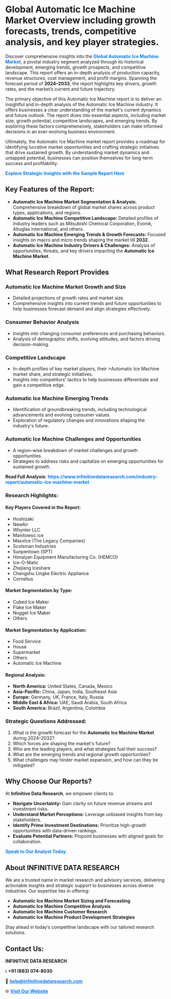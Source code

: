 <h1>Global Automatic Ice Machine Market Overview including growth forecasts, trends, competitive analysis, and key player strategies.</h1>
<p>
Discover comprehensive insights into the 
<a href="https://www.infinitivedataresearch.com/industry-report/automatic-ice-machine-market" rel="dofollow" style="color: #007BFF; text-decoration: none;"><strong>Global Automatic Ice Machine Market</strong></a>, a pivotal industry segment analyzed through its historical development, emerging trends, growth prospects, and competitive landscape. This report offers an in-depth analysis of production capacity, revenue structures, cost management, and profit margins. Spanning the forecast period of <strong>2024–2033</strong>, the report highlights key drivers, growth rates, and the market’s current and future trajectory.
</p>
<p>
The primary objective of this Automatic Ice Machine report is to deliver an insightful and in-depth analysis of the Automatic Ice Machine industry. It offers businesses a clear understanding of the market's current dynamics and future outlook. The report dives into essential aspects, including market size, growth potential, competitive landscapes, and emerging trends. By exploring these factors comprehensively, stakeholders can make informed decisions in an ever-evolving business environment.
</p>
<p>
Ultimately, the Automatic Ice Machine market report provides a roadmap for identifying lucrative market opportunities and crafting strategic initiatives that drive sustained growth. By understanding market dynamics and untapped potential, businesses can position themselves for long-term success and profitability.
</p>
<p>
<a href="https://www.infinitivedataresearch.com/request-sample/reportId=107478" style="color: #007BFF; text-decoration: none;"><strong>Explore Strategic Insights with the Sample Report Here</strong></a>
</p>

<h2>Key Features of the Report:</h2>
<ul>
<li><strong>Automatic Ice Machine Market Segmentation & Analysis:</strong> Comprehensive breakdown of global market shares across product types, applications, and regions.</li>
<li><strong>Automatic Ice Machine Competitive Landscape:</strong> Detailed profiles of industry leaders such as Mitsubishi Chemical Corporation, Evonik, Altuglas International, and others.</li>
<li><strong>Automatic Ice Machine Emerging Trends & Growth Forecasts:</strong> Focused insights on macro and micro trends shaping the market till <strong>2032</strong>.</li>
<li><strong>Automatic Ice Machine Industry Drivers & Challenges:</strong> Analysis of opportunities, threats, and key drivers impacting the <strong>Automatic Ice Machine Market</strong>.</li>
</ul>

<h2>What Research Report Provides</h2>
<h3>Automatic Ice Machine Market Growth and Size</h3>
<ul>
<li>Detailed projections of growth rates and market size.</li>
<li>Comprehensive insights into current trends and future opportunities to help businesses forecast demand and align strategies effectively.</li>
</ul>

<h3>Consumer Behavior Analysis</h3>
<ul>
<li>Insights into changing consumer preferences and purchasing behaviors.</li>
<li>Analysis of demographic shifts, evolving attitudes, and factors driving decision-making.</li>
</ul>

<h3>Competitive Landscape</h3>
<ul>
<li>In-depth profiles of key market players, their >Automatic Ice Machine market share, and strategic initiatives.</li>
<li>Insights into competitors' tactics to help businesses differentiate and gain a competitive edge.</li>
</ul>

<h3>Automatic Ice Machine Emerging Trends</h3>
<ul>
<li>Identification of groundbreaking trends, including technological advancements and evolving consumer values.</li>
<li>Exploration of regulatory changes and innovations shaping the industry's future.</li>
</ul>

<h3>Automatic Ice Machine Challenges and Opportunities</h3>
<ul>
<li>A region-wise breakdown of market challenges and growth opportunities.</li>
<li>Strategies to address risks and capitalize on emerging opportunities for sustained growth.</li>
</ul>
<p><strong>Read Full Analysis:</strong> <a href="https://www.infinitivedataresearch.com/industry-report/automatic-ice-machine-market" rel="dofollow" style="color: #007BFF; text-decoration: none;"><strong>https://www.infinitivedataresearch.com/industry-report/automatic-ice-machine-market</strong></a></p>
<h3>Research Highlights:</h3>
<h4>Key Players Covered in the Report:</h4>
<ul><li>Hoshizaki</li><li>NewAir</li><li>Whynter LLC</li><li>Manitowoc ice</li><li>MaxxIce (The Legacy Companies)</li><li>Scotsman Industries</li><li>Sunpentown (SPT)</li><li>Himalyan Equipment Manufacturing Co. (HEMCO)</li><li>Ice-O-Matic</li><li>Zhejiang Iceshare</li><li>Changshu Lingke Electric Appliance</li><li>Cornelius</li></ul>
<h4>Market Segmentation by Type:</h4>
<ul><li>Cubed Ice Maker</li><li>Flake Ice Maker</li><li>Nugget Ice Maker</li><li>Others</li></ul>
<h4>Market Segmentation by Application:</h4>
<ul><li>Food Service</li><li>House</li><li>Supermarket</li><li>Others</li><li>Automatic Ice Machine</li></ul>

<h4>Regional Analysis:</h4>
<ul>
<li><strong>North America:</strong> United States, Canada, Mexico</li>
<li><strong>Asia-Pacific:</strong> China, Japan, India, Southeast Asia</li>
<li><strong>Europe:</strong> Germany, UK, France, Italy, Russia</li>
<li><strong>Middle East & Africa:</strong> UAE, Saudi Arabia, South Africa</li>
<li><strong>South America:</strong> Brazil, Argentina, Colombia</li>
</ul>

<h3>Strategic Questions Addressed:</h3>
<ol>
<li>What is the growth forecast for the <strong>Automatic Ice Machine Market</strong> during 2024–2032?</li>
<li>Which forces are shaping the market's future?</li>
<li>Who are the leading players, and what strategies fuel their success?</li>
<li>What are the emerging trends and regional growth opportunities?</li>
<li>What challenges may hinder market expansion, and how can they be mitigated?</li>
</ol>

<h2>Why Choose Our Reports?</h2>
<p>At <strong>Infinitive Data Research</strong>, we empower clients to:</p>
<ul>
<li><strong>Navigate Uncertainty:</strong> Gain clarity on future revenue streams and investment risks.</li>
<li><strong>Understand Market Perceptions:</strong> Leverage unbiased insights from key stakeholders.</li>
<li><strong>Identify Prime Investment Destinations:</strong> Prioritize high-growth opportunities with data-driven rankings.</li>
<li><strong>Evaluate Potential Partners:</strong> Pinpoint businesses with aligned goals for collaboration.</li>
</ul>
<p><a href="https://www.infinitivedataresearch.com/industry-report/automatic-ice-machine-market" rel="dofollow" style="color: #007BFF; text-decoration: none;"><strong>Speak to Our Analyst Today</strong></a></p>

<h2>About INFINITIVE DATA RESEARCH</h2>
<p>We are a trusted name in market research and advisory services, delivering actionable insights and strategic support to businesses across diverse industries. Our expertise lies in offering:</p>
<ul>
<li><strong>Automatic Ice Machine Market Sizing and Forecasting</strong></li>
<li><strong>Automatic Ice Machine Competitive Analysis</strong></li>
<li><strong>Automatic Ice Machine Customer Research</strong></li>
<li><strong>Automatic Ice Machine Product Development Strategies</strong></li>
</ul>
<p>Stay ahead in today’s competitive landscape with our tailored research solutions.</p>

<h2>Contact Us:</h2>
<p><strong>INFINITIVE DATA RESEARCH</strong></p>
<p>📞 <strong>+91 (883) 074-8030</strong></p>
<p>📧 <strong><a href="mailto:help@infinitivedataresearch.com" style="color: #007BFF;">help@infinitivedataresearch.com</a></strong></p>
<p>🌐 <strong><a href="https://www.infinitivedataresearch.com" rel="dofollow" style="color: #007BFF;">Visit Our Website</a></strong></p>